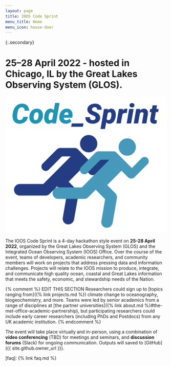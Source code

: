 ```yaml
---
layout: page
title: IOOS Code Sprint
menu_title: Home
menu_icon: house-door
---
```


{:.secondary}
# **25–28 April 2022** - hosted in Chicago, IL by the Great Lakes Observing System (GLOS).

![](/assets/cs_graphic.png)

The IOOS Code Sprint is a 4-day hackathon style event on **25-28 April 2022**, organized by the Great Lakes Observing System (GLOS) and the Integrated Ocean Observing System (IOOS) Office. Over the course of the event, teams of developers, academic researchers, and community members will work on projects that address pressing data and information challenges. Projects will relate to the IOOS mission to produce, integrate, and communicate high quality ocean, coastal and Great Lakes information that meets the safety, economic, and stewardship needs of the Nation.


{% comment %}
EDIT THIS SECTION
Researchers could sign up to [topics ranging from]({% link projects.md %})
climate change to oceanography, biogeochemistry, and more. Teams were led by
senior academics from a range of disciplines at
[the partner universities]({% link about.md %}#the-met-office-academic-partnership),
but participating researchers could include early career researchers
(including PhDs and Postdocs) from any UK academic institution.
{% endcomment %}

The event will take place virtually and in-person, using a combination of **video conferencing** (TBD) for meetings and seminars, and **discussion forums** (Slack) for ongoing communication. Outputs will saved to [GitHub]({{ site.github.owner_url }}).

[faq]: {% link faq.md %}
